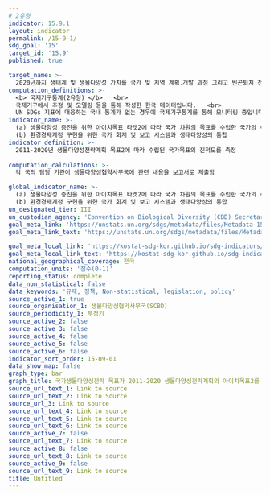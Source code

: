 ```yaml
---
# 2유형
indicator: 15.9.1
layout: indicator
permalink: /15-9-1/
sdg_goal: '15'
target_id: '15.9'
published: true

target_name: >-
  2020년까지 생태계 및 생물다양성 가치를 국가 및 지역 계획․개발 과정 그리고 빈곤퇴치 전략 및 회계에 반영
computation_definitions: >-
  <b> 국제기구통계(2유형) </b>   <br>
  국제기구에서 추정 및 모델링 등을 통해 작성한 한국 데이터입니다.   <br>
  UN SDGs 지표에 대응하는 국내 통계가 없는 경우에 국제기구통계를 통해 모니터링 중입니다. 
indicator_name: >-
  (a) 생물다양성 증진을 위한 아이치목표 타겟2에 따라 국가 차원의 목표를 수립한 국가의 수와 그 목표에 따른 보고 진전도
  (b) 환경경제계정 구현을 위한 국가 회계 및 보고 시스템과 생태다양성의 통합
indicator_definition: >-
  2011-2020년 생물다양성전략계획 목표2에 따라 수립된 국가목표의 진척도를 측정
  
computation_calculations: >-
  각 국의 담당 기관이 생물다양성협약사무국에 관련 내용을 보고서로 제출함

global_indicator_name: >-
  (a) 생물다양성 증진을 위한 아이치목표 타겟2에 따라 국가 차원의 목표를 수립한 국가의 수와 그 목표에 따른 보고 진전도 
  (b) 환경경제계정 구현을 위한 국가 회계 및 보고 시스템과 생태다양성의 통합
un_designated_tier: III
un_custodian_agency: 'Convention on Biological Diversity (CBD) Secretariat'
goal_meta_link: 'https://unstats.un.org/sdgs/metadata/files/Metadata-15-09-01.pdf'
goal_meta_link_text: 'https://unstats.un.org/sdgs/metadata/files/Metadata-15-09-01.pdf'

goal_meta_local_link: 'https://kostat-sdg-kor.github.io/sdg-indicators/public/data/Metadata-15-09-01_KOR.pdf'
goal_meta_local_link_text: 'https://kostat-sdg-kor.github.io/sdg-indicators/public/data/Metadata-15-09-01_KOR.pdf'
national_geographical_coverage: 전국
computation_units: '점수(0-1)'
reporting_status: complete
data_non_statistical: false
data_keywords: '규제, 정책, Non-statistical, legislation, policy'
source_active_1: true
source_organisation_1: 생물다양성협약사무국(SCBD)
source_periodicity_1: 부정기
source_active_2: false
source_active_3: false
source_active_4: false
source_active_5: false
source_active_6: false
indicator_sort_order: 15-09-01
data_show_map: false
graph_type: bar
graph_title: 국가생물다양성전략 목표가 2011-2020 생물다양성전략계획의 아이치목표2를 반영하는지 여부
source_url_text_1: Link to source
source_url_text_2: Link to Source
source_url_3: Link to source
source_url_text_4: Link to source
source_url_text_5: Link to source
source_url_text_6: Link to source
source_active_7: false
source_url_text_7: Link to source
source_active_8: false
source_url_text_8: Link to source
source_active_9: false
source_url_text_9: Link to source
title: Untitled
---
```

